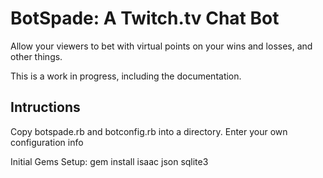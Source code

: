 # BotSpade: A Twitch.tv Chat Bot

Allow your viewers to bet with virtual points on your wins and losses, and other things.

This is a work in progress, including the documentation.

## Intructions

Copy botspade.rb and botconfig.rb into a directory. Enter your own configuration info

Initial Gems Setup:
  gem install isaac json sqlite3
